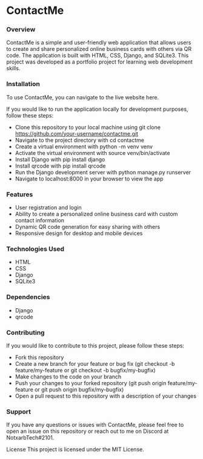 # ContactMe
### Overview
ContactMe is a simple and user-friendly web application that allows users to create and share personalized online business cards with others via QR code. The application is built with HTML, CSS, Django, and SQLite3. This project was developed as a portfolio project for learning web development skills.

### Installation
To use ContactMe, you can navigate to the live website here.

If you would like to run the application locally for development purposes, follow these steps:

- Clone this repository to your local machine using git clone https://github.com/your-username/contactme.git
- Navigate to the project directory with cd contactme
- Create a virtual environment with python -m venv venv
- Activate the virtual environment with source venv/bin/activate
- Install Django with pip install django
- Install qrcode with pip install qrcode
- Run the Django development server with python manage.py runserver
- Navigate to localhost:8000 in your browser to view the app

### Features

- User registration and login
- Ability to create a personalized online business card with custom contact information
- Dynamic QR code generation for easy sharing with others
- Responsive design for desktop and mobile devices

### Technologies Used
- HTML
- CSS
- Django
- SQLite3

### Dependencies

- Django
- qrcode

### Contributing
If you would like to contribute to this project, please follow these steps:

- Fork this repository
- Create a new branch for your feature or bug fix (git checkout -b feature/my-feature or git checkout -b bugfix/my-bugfix)
- Make changes to the code on your branch
- Push your changes to your forked repository (git push origin feature/my-feature or git push origin bugfix/my-bugfix)
- Open a pull request to this repository with a description of your changes

### Support

If you have any questions or issues with ContactMe, please feel free to open an issue on this repository or reach out to me on Discord at NotxarbTech#2101.

License
This project is licensed under the MIT License.
